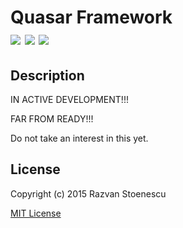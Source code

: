 # Quasar Framework<br><a href="https://circleci.com/gh/rstoenescu/quasar-framework/tree/master"><img src="https://circleci.com/gh/rstoenescu/quasar-framework/tree/master.svg?style=shield"></a> <a href="https://badge.fury.io/js/quasar-framework"><img src="https://badge.fury.io/js/quasar-framework.svg"></a> <a href="https://david-dm.org/rstoenescu/quasar-framework"><img src="https://david-dm.org/rstoenescu/quasar-framework.svg"></a>

## Description

IN ACTIVE DEVELOPMENT!!!

FAR FROM READY!!!

Do not take an interest in this yet.


## License

Copyright (c) 2015 Razvan Stoenescu

[MIT License](http://en.wikipedia.org/wiki/MIT_License)